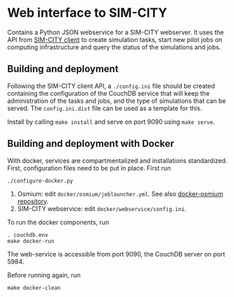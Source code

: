 # Web interface to SIM-CITY

Contains a Python JSON webservice for a SIM-CITY webserver. It uses the API from [SIM-CITY client](https://github.com/NLeSC/sim-city-client) to create simulation tasks, start new pilot jobs on computing infrastructure and query the status of the simulations and jobs.

## Building and deployment

Following the SIM-CITY client API, a `./config.ini` file should be created containing the configuration of the CouchDB service that will keep the administration of the tasks and jobs, and the type of simulations that can be served. The `config.ini.dist` file can be used as a template for this.

Install by calling `make install` and serve on port 9090 using `make serve`.

## Building and deployment with Docker

With docker, services are compartmentalized and installations standardized. First, configuration files need to be put in place. First run 

    ./configure-docker.py

1. Osmium: edit `docker/osmium/joblauncher.yml`. See also [docker-osmium repository](https://github.com/NLeSC/docker-osmium).
2. SIM-CITY webservice: edit `docker/webservice/config.ini`.

To run the docker components, run

    . couchdb.env
    make docker-run

The web-service is accessible from port 9090, the CouchDB server on port 5984.

Before running again, run

    make docker-clean

